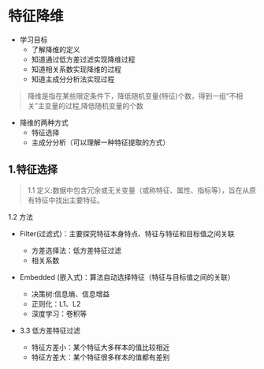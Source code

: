# 特征降维
- 学习目标
    - 了解降维的定义
    - 知道通过低方差过滤实现降维过程
    - 知道相关系数实现降维的过程
    - 知道主成分分析法实现过程
    

> 降维是指在某些限定条件下，降低随机变量(特征)个数，得到一组“不相关”主变量的过程,降低随机变量的个数

- 降维的两种方式
    - 特征选择
    - 主成分分析（可以理解一种特征提取的方式）


## 1.特征选择

> 1.1 定义:数据中包含冗余或无关变量（或称特征、属性、指标等），旨在从原有特征中找出主要特征。


1.2 方法
- Filter(过滤式)：主要探究特征本身特点、特征与特征和目标值之间关联
    - 方差选择法：低方差特征过滤
    - 相关系数
- Embedded (嵌入式)：算法自动选择特征（特征与目标值之间的关联）
    - 决策树:信息熵、信息增益
    - 正则化：L1、L2
    - 深度学习：卷积等
    
    
- 3.3 低方差特征过滤
    - 特征方差小：某个特征大多样本的值比较相近
    - 特征方差大：某个特征很多样本的值都有差别



































































